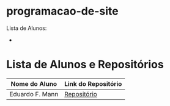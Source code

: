 # programacao-de-site

Lista de Alunos:

 - 

# Lista de Alunos e Repositórios

| Nome do Aluno | Link do Repositório                         |
|---------------|--------------------------------------------|
| Eduardo F. Mann | [Repositório](https://github.com/Imdudumann)  |
